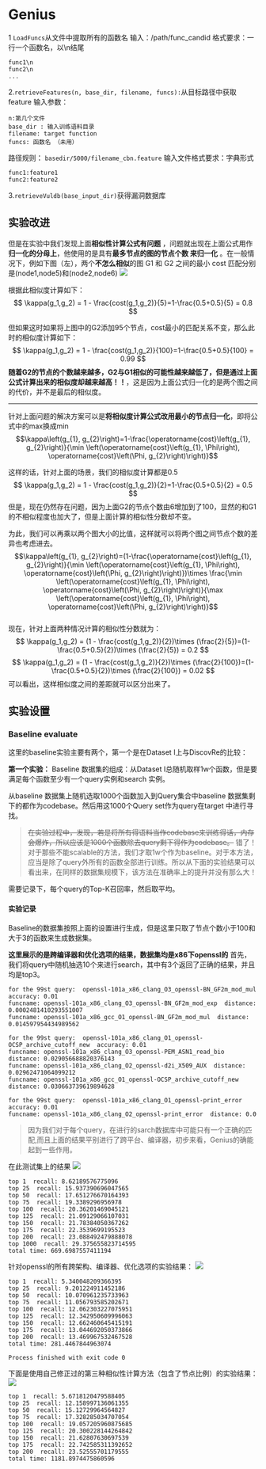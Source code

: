 # Genius

1 `LoadFuncs`从文件中提取所有的函数名
输入：/path/func_candid
格式要求：一行一个函数名，以\n结尾
```
func1\n
func2\n
...
```
2.`retrieveFeatures(n, base_dir, filename, funcs):`从目标路径中获取feature
输入参数：
```
n:第几个文件
base_dir : 输入训练语料目录
filename: target function
funcs: 函数名 （未用）
```
路径规则：
`basedir/5000/filename_cbn.feature`
输入文件格式要求：字典形式
```
func1:feature1
func2:feature2
```

3.`retrieveVuldb(base_input_dir)`获得漏洞数据库


## 实验改进

但是在实验中我们发现上面**相似性计算公式有问题** ，问题就出现在上面公式用作**归一化的分母上**，他使用的是具有**最多节点的图的节点个数 来归一化** 。在一般情况下，例如下图（左），两个**不怎么相似**的图 G1 和 G2 之间的最小 cost 匹配分别是(node1,node5)和(node2,node6)
![](https://yunlongs-1253041399.cos.ap-chengdu.myqcloud.com/image/Similary_Detection/98.png)

根据此相似度计算如下：
$$
\kappa(g_1,g_2) = 1 - \frac{cost(g_1,g_2)}{5}=1-\frac{0.5+0.5}{5} = 0.8
$$

但如果这时如果将上图中的G2添加95个节点，cost最小的匹配关系不变，那么此时的相似度计算如下：
$$
\kappa(g_1,g_2) = 1 - \frac{cost(g_1,g_2)}{100}=1-\frac{0.5+0.5}{100} = 0.99
$$
**随着G2的节点的个数越来越多，G2与G1相似的可能性越来越低了，但是通过上面公式计算出来的相似度却越来越高！！**，这是因为上面公式归一化的是两个图之间的代价，并不是最后的相似度。

-----
针对上面问题的解决方案可以是**将相似度计算公式改用最小的节点归一化**，即将公式中的max换成min
$$\kappa\left(g_{1}, g_{2}\right)=1-\frac{\operatorname{cost}\left(g_{1}, g_{2}\right)}{\min \left(\operatorname{cost}\left(g_{1}, \Phi\right), \operatorname{cost}\left(\Phi, g_{2}\right)\right)}$$   

这样的话，针对上面的场景，我们的相似度计算都是0.5
$$
\kappa(g_1,g_2) = 1 - \frac{cost(g_1,g_2)}{2}=1-\frac{0.5+0.5}{2} = 0.5
$$
但是，现在仍然存在问题，因为上面G2的节点个数由6增加到了100，显然的和G1的不相似程度也加大了，但是上面计算的相似性分数却不变。

为此，我们可以再乘以两个图大小的比值，这样就可以将两个图之间节点个数的差异也考虑进去。
$$\kappa\left(g_{1}, g_{2}\right)=(1-\frac{\operatorname{cost}\left(g_{1}, g_{2}\right)}{\min \left(\operatorname{cost}\left(g_{1}, \Phi\right), \operatorname{cost}\left(\Phi, g_{2}\right)\right)})\times \frac{\min \left(\operatorname{cost}\left(g_{1}, \Phi\right), \operatorname{cost}\left(\Phi, g_{2}\right)\right)}{\max \left(\operatorname{cost}\left(g_{1}, \Phi\right), \operatorname{cost}\left(\Phi, g_{2}\right)\right)}$$  
现在，针对上面两种情况计算的相似性分数就为：
$$
\kappa(g_1,g_2) = (1 - \frac{cost(g_1,g_2)}{2})\times (\frac{2}{5})=(1-\frac{0.5+0.5}{2})\times (\frac{2}{5}) = 0.2
$$
$$
\kappa(g_1,g_2) = (1 - \frac{cost(g_1,g_2)}{2})\times (\frac{2}{100})=(1-\frac{0.5+0.5}{2})\times (\frac{2}{100}) = 0.02
$$
可以看出，这样相似度之间的差距就可以区分出来了。

## 实验设置
### Baseline evaluate
这里的baseline实验主要有两个，第一个是在Dataset I上与DiscovRe的比较：

**第一个实验：** 
Baseline 数据集的组成：从Dataset I总随机取样1w个函数，但是要满足每个函数至少有一个query实例和search 实例。

从baseline 数据集上随机选取1000个函数加入到Query集合中baseline 数据集剩下的都作为codebase。然后用这1000个Query set作为query在target 中进行寻找。

>~~在实验过程中，发现，若是将所有得语料当作codebase来训练得话，内存会爆炸，所以应该是1000个函数除去query剩下得作为codebase。~~
错了！对于那些不能scalable的方法，我们才取1w个作为baseline。对于本方法，应当是除了query外所有的函数全部进行训练。所以从下面的实验结果可以看出来，在同样的数据集规模下，该方法在准确率上的提升并没有那么大！

需要记录下，每个query的Top-K召回率，然后取平均。

#### 实验记录
Baseline的数据集按照上面的设置进行生成，但是这里只取了节点个数小于100和大于3的函数来生成数据集。

**这里展示的是跨编译器和优化选项的结果，数据集均是x86下openssl的**
首先，我们将query中随机抽选10个来进行search，其中有3个返回了正确的结果，并且均是top3。
```
for the 99st query:  openssl-101a_x86_clang_O3_openssl-BN_GF2m_mod_mul  accuracy: 0.01
funcname: openssl-101a_x86_clang_O3_openssl-BN_GF2m_mod_exp  distance: 0.0002481410293551007
funcname: openssl-101a_x86_gcc_O1_openssl-BN_GF2m_mod_mul  distance: 0.014597954434989562

for the 99st query:  openssl-101a_x86_clang_O1_openssl-OCSP_archive_cutoff_new  accuracy: 0.01
funcname: openssl-101a_x86_clang_O3_openssl-PEM_ASN1_read_bio  distance: 0.029056688820376143
funcname: openssl-101a_x86_clang_O2_openssl-d2i_X509_AUX  distance: 0.02962471064099212
funcname: openssl-101a_x86_gcc_O1_openssl-OCSP_archive_cutoff_new  distance: 0.030663739619894628

for the 99st query:  openssl-101a_x86_clang_O1_openssl-print_error  accuracy: 0.01
funcname: openssl-101a_x86_clang_O2_openssl-print_error  distance: 0.0
```
>因为我们对于每个query，在进行的sarch数据库中可能只有一个正确的匹配,而且上面的结果平别进行了跨平台、编译器，初步来看，Genius的确能起到一些作用。

在此测试集上的结果
![](https://yunlongs-1253041399.cos.ap-chengdu.myqcloud.com/image/Similary_Detection/101.png)
```
top 1  recall: 8.62189576775096
top 25  recall: 15.937390696047565
top 50  recall: 17.651276670164393
top 75  recall: 19.3389296956978
top 100  recall: 20.36201469045121
top 125  recall: 21.09129066107031
top 150  recall: 21.78384050367262
top 175  recall: 22.3539699195523
top 200  recall: 23.088492479888078
top 1000  recall: 29.375655823714595
total time: 669.6987557411194

```

针对openssl的所有跨架构、编译器、优化选项的实验结果：
![](https://yunlongs-1253041399.cos.ap-chengdu.myqcloud.com/image/Similary_Detection/102.png)
```
top 1  recall: 5.340048209366395
top 25  recall: 9.201224911452186
top 50  recall: 10.070961235733963
top 75  recall: 11.056793585202671
top 100  recall: 12.062303227075951
top 125  recall: 12.342950609996063
top 150  recall: 12.662460645415191
top 175  recall: 13.044692050373866
top 200  recall: 13.469967532467528
total time: 281.4467844963074

Process finished with exit code 0

```

下面是使用自己修正过的第三种相似性计算方法（包含了节点比例）的实验结果：
![](https://yunlongs-1253041399.cos.ap-chengdu.myqcloud.com/image/Similary_Detection/103.png)
```
top 1  recall: 5.6718120479588405
top 25  recall: 12.158997136061355
top 50  recall: 15.12729964564827
top 75  recall: 17.328285034707054
top 100  recall: 19.057205960875685
top 125  recall: 20.300228144264842
top 150  recall: 21.62807630697539
top 175  recall: 22.742585311392652
top 200  recall: 23.52555701179555
total time: 1181.8974475860596
```